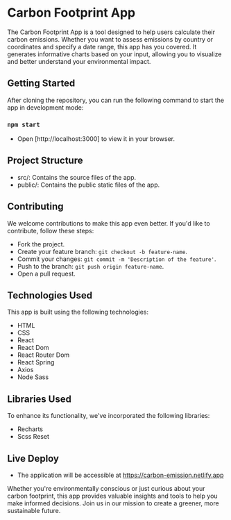 # Carbon Footprint App

The Carbon Footprint App is a tool designed to help users calculate their carbon emissions. Whether you want to assess emissions by country or coordinates and specify a date range, this app has you covered. It generates informative charts based on your input, allowing you to visualize and better understand your environmental impact.

## Getting Started

After cloning the repository, you can run the following command to start the app in development mode:
### `npm start`

* Open [http://localhost:3000] to view it in your browser.

## Project Structure
* src/: Contains the source files of the app.
* public/: Contains the public static files of the app.

## Contributing 
We welcome contributions to make this app even better. If you'd like to contribute, follow these steps:

* Fork the project.
* Create your feature branch: `git checkout -b feature-name`.
* Commit your changes: `git commit -m 'Description of the feature'`.
* Push to the branch: `git push origin feature-name`.
* Open a pull request.

## Technologies Used
This app is built using the following technologies:
* HTML
* CSS
* React
* React Dom
* React Router Dom
* React Spring
* Axios
* Node Sass

## Libraries Used
To enhance its functionality, we've incorporated the following libraries:
* Recharts
* Scss Reset

## Live Deploy
* The application will be accessible at https://carbon-emission.netlify.app

Whether you're environmentally conscious or just curious about your carbon footprint, this app provides valuable insights and tools to help you make informed decisions. Join us in our mission to create a greener, more sustainable future.
